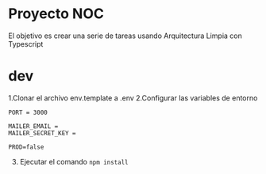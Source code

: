 # Proyecto NOC

El objetivo es crear una serie de tareas usando Arquitectura Limpia con Typescript

# dev

1.Clonar el archivo env.template a .env
2.Configurar las variables de entorno

```
PORT = 3000

MAILER_EMAIL =  
MAILER_SECRET_KEY = 

PROD=false
```

3. Ejecutar el comando ```npm install```
